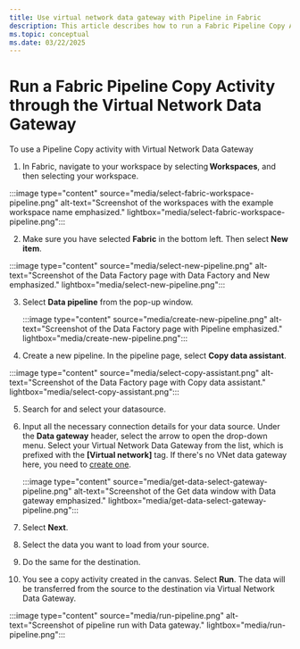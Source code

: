 ```yaml
---
title: Use virtual network data gateway with Pipeline in Fabric
description: This article describes how to run a Fabric Pipeline Copy Activity through the Virtual Network Data Gateway.
ms.topic: conceptual
ms.date: 03/22/2025
---
```


# Run a Fabric Pipeline Copy Activity through the Virtual Network Data Gateway 

To use a Pipeline Copy activity with Virtual Network Data Gateway 

1. In Fabric, navigate to your workspace by selecting **Workspaces**, and then selecting your workspace. 

:::image type="content" source="media/select-fabric-workspace-pipeline.png" alt-text="Screenshot of the workspaces with the example workspace name emphasized." lightbox="media/select-fabric-workspace-pipeline.png":::

2. Make sure you have selected **Fabric** in the bottom left. Then select **New item**.

 :::image type="content" source="media/select-new-pipeline.png" alt-text="Screenshot of the Data Factory page with Data Factory and New emphasized." lightbox="media/select-new-pipeline.png":::

3. Select **Data pipeline** from the pop-up window.

   :::image type="content" source="media/create-new-pipeline.png" alt-text="Screenshot of the Data Factory page with Pipeline emphasized." lightbox="media/create-new-pipeline.png":::

4. Create a new pipeline. In the pipeline page, select **Copy data assistant**.

 :::image type="content" source="media/select-copy-assistant.png" alt-text="Screenshot of the Data Factory page with Copy data assistant." lightbox="media/select-copy-assistant.png":::

5. Search for and select your datasource.
6. Input all the necessary connection details for your data source. Under the **Data gateway** header, select the arrow to open the drop-down menu. Select your Virtual Network Data Gateway from the list, which is prefixed with the **[Virtual network]** tag. If there's no VNet data gateway here, you need to [create one](create-data-gateways.md).

   :::image type="content" source="media/get-data-select-gateway-pipeline.png" alt-text="Screenshot of the Get data window with Data gateway emphasized." lightbox="media/get-data-select-gateway-pipeline.png":::

7. Select **Next**.
8. Select the data you want to load from your source.
9. Do the same for the destination.
10. You see a copy activity created in the canvas. Select **Run**. The data will be transferred from the source to the destination via Virtual Network Data Gateway.

:::image type="content" source="media/run-pipeline.png" alt-text="Screenshot of pipeline run with Data gateway." lightbox="media/run-pipeline.png":::
